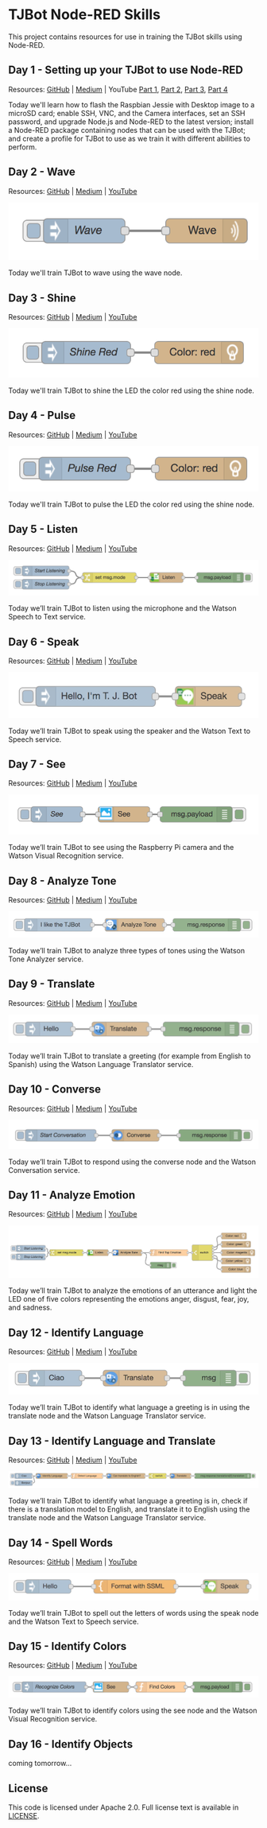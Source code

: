 # TJBot Node-RED Skills

This project contains resources for use in training the TJBot skills using Node-RED.

## Day 1 - Setting up your TJBot to use Node-RED

Resources: [GitHub](1-setup) | [Medium](https://medium.com/@jeancarlbisson/setting-up-your-tjbot-to-use-node-red-df94ff94a114) | YouTube [Part 1](https://www.youtube.com/watch?v=J23LdKeghBg&index=1&list=PLddOPkVMz1dtN3I_4JKava4GBLLXuUevV), [Part 2](https://www.youtube.com/watch?v=xLfpcJYa8eI&index=2&list=PLddOPkVMz1dtN3I_4JKava4GBLLXuUevV), [Part 3](https://www.youtube.com/watch?v=EKmSuDYbzhE&index=3&list=PLddOPkVMz1dtN3I_4JKava4GBLLXuUevV), [Part 4](https://www.youtube.com/watch?v=Je9VJv_sxt8&index=4&list=PLddOPkVMz1dtN3I_4JKava4GBLLXuUevV)

Today we'll learn how to flash the Raspbian Jessie with Desktop image to a microSD card; enable SSH, VNC, and the Camera interfaces, set an SSH password, and upgrade Node.js and Node-RED to the latest version; install a Node-RED package containing nodes that can be used with the TJBot; and create a profile for TJBot to use as we train it with different abilities to perform. 

## Day 2 - Wave

Resources: [GitHub](2-wave) | [Medium](https://medium.com/@jeancarlbisson/train-tjbot-to-wave-in-node-red-62826d269ba5) | [YouTube](https://www.youtube.com/watch?v=uE8pvLttipU&index=5&list=PLddOPkVMz1dtN3I_4JKava4GBLLXuUevV)

![Wave Flow](2-wave/assets/flow.png)

Today we'll train TJBot to wave using the wave node.

## Day 3 - Shine

Resources: [GitHub](3-shine) | [Medium](https://medium.com/@jeancarlbisson/train-tjbot-to-shine-led-in-node-red-918fcc6d844d) | [YouTube](https://www.youtube.com/watch?v=8htZriltJuc&index=6&list=PLddOPkVMz1dtN3I_4JKava4GBLLXuUevV)

![Shine Flow](3-shine/assets/flow.png)

Today we'll train TJBot to shine the LED the color red using the shine node.

## Day 4 - Pulse

Resources: [GitHub](4-pulse) | [Medium](https://medium.com/@jeancarlbisson/train-tjbot-to-pulse-the-led-in-node-red-ca044b2ef63) | [YouTube](https://www.youtube.com/watch?v=AkOWGQjlaXk&index=7&list=PLddOPkVMz1dtN3I_4JKava4GBLLXuUevV)

![Pulse Flow](4-pulse/assets/flow.png)

Today we'll train TJBot to pulse the LED the color red using the shine node.

## Day 5 - Listen

Resources: [GitHub](5-listen) | [Medium](https://medium.com/@jeancarlbisson/train-tjbot-to-listen-in-node-red-ab9500768c52) | [YouTube](https://www.youtube.com/watch?v=AFNUa7y5XeU&index=8&list=PLddOPkVMz1dtN3I_4JKava4GBLLXuUevV)

![Listen Flow](5-listen/assets/flow.png)

Today we’ll train TJBot to listen using the microphone and the Watson Speech to Text service.

## Day 6 - Speak

Resources: [GitHub](6-speak) | [Medium](https://medium.com/@jeancarlbisson/train-tjbot-to-speak-in-node-red-a424d801d5d3) | [YouTube](https://www.youtube.com/watch?v=cOd2FWa4eOw&index=9&list=PLddOPkVMz1dtN3I_4JKava4GBLLXuUevV)

![Speak Flow](6-speak/assets/flow.png)

Today we’ll train TJBot to speak using the speaker and the Watson Text to Speech service.

## Day 7 - See

Resources: [GitHub](7-see) | [Medium](https://medium.com/@jeancarlbisson/train-tjbot-to-see-in-node-red-1821dd0513f6) | [YouTube](https://www.youtube.com/watch?v=8XSo_CaY0rs&index=10&list=PLddOPkVMz1dtN3I_4JKava4GBLLXuUevV)

![See Flow](7-see/assets/flow.png)

Today we’ll train TJBot to see using the Raspberry Pi camera and the Watson Visual Recognition service.

## Day 8 - Analyze Tone

Resources: [GitHub](8-analyze-tone) | [Medium](https://medium.com/@jeancarlbisson/train-tjbot-to-analyze-the-tone-in-node-red-1bd21be75917) | [YouTube](https://www.youtube.com/watch?v=VuopoVT0uCo&index=11&list=PLddOPkVMz1dtN3I_4JKava4GBLLXuUevV)

![Analyze Tone Flow](8-analyze-tone/assets/flow.png)

Today we’ll train TJBot to analyze three types of tones using the Watson Tone Analyzer service.

## Day 9 - Translate

Resources: [GitHub](9-translate) | [Medium](https://medium.com/@jeancarlbisson/train-tjbot-to-translate-in-node-red-dabf272ad9eb) | [YouTube](https://www.youtube.com/watch?v=oIM4dp-mctE&index=12&list=PLddOPkVMz1dtN3I_4JKava4GBLLXuUevV)

![Translate Flow](9-translate/assets/flow.png)

Today we’ll train TJBot to translate a greeting (for example from English to Spanish) using the Watson Language Translator service.

## Day 10 - Converse

Resources: [GitHub](10-converse) | [Medium](https://medium.com/@jeancarlbisson/train-tjbot-to-converse-in-node-red-b46bf765fd4a) | [YouTube](https://www.youtube.com/watch?v=IxQN3CLVt88&index=13&list=PLddOPkVMz1dtN3I_4JKava4GBLLXuUevV)

![Converse Flow](10-converse/assets/flow.png)

Today we’ll train TJBot to respond using the converse node and the Watson Conversation service.

## Day 11 - Analyze Emotion

Resources: [GitHub](11-analyze-emotion) | [Medium](https://medium.com/@jeancarlbisson/train-tjbot-to-analyze-emotion-in-node-red-47a8e78b2cb2) | [YouTube](https://www.youtube.com/watch?v=ggED7bpr2dg&index=14&list=PLddOPkVMz1dtN3I_4JKava4GBLLXuUevV)

![Analyze Emotion](11-analyze-emotion/assets/flow.png)

Today we’ll train TJBot to analyze the emotions of an utterance and light the LED one of five colors representing the emotions anger, disgust, fear, joy, and sadness.

## Day 12 - Identify Language

Resources: [GitHub](12-identify-language) | [Medium](https://medium.com/@jeancarlbisson/train-tjbot-to-identify-language-in-node-red-34dee98da592) | [YouTube](https://www.youtube.com/watch?v=RNiLn9WV3a0&index=15&list=PLddOPkVMz1dtN3I_4JKava4GBLLXuUevV)

![Identify Language](12-identify-language/assets/flow.png)

Today we’ll train TJBot to identify what language a greeting is in using the translate node and the Watson Language Translator service.

## Day 13 - Identify Language and Translate

Resources: [GitHub](13-identify-language-and-translate) | [Medium](https://medium.com/@jeancarlbisson/train-tjbot-to-identify-and-translate-greetings-in-node-red-9395b5195fe5) | [YouTube](https://www.youtube.com/watch?v=LPpXVrFXbAY&list=PLddOPkVMz1dtN3I_4JKava4GBLLXuUevV&index=16)

![Identify Language and Translate](13-identify-language-and-translate/assets/flow.png)

Today we’ll train TJBot to identify what language a greeting is in, check if there is a translation model to English, and translate it to English using the translate node and the Watson Language Translator service.

## Day 14 - Spell Words

Resources: [GitHub](14-spell-words) | [Medium](https://medium.com/@jeancarlbisson/train-tjbot-to-spell-words-in-node-red-9f0a9cc11a90) | [YouTube](https://www.youtube.com/watch?v=lBi5O925PNs&list=PLddOPkVMz1dtN3I_4JKava4GBLLXuUevV&index=17)

![Spell Words](14-spell-words/assets/flow.png)

Today we’ll train TJBot to spell out the letters of words using the speak node and the Watson Text to Speech service.

## Day 15 - Identify Colors

Resources: [GitHub](15-identify-colors) | [Medium](https://medium.com/@jeancarlbisson/train-tjbot-to-identify-colors-in-node-red-f99d069e04cf) | [YouTube](https://www.youtube.com/watch?v=utIkn_Qkc_Y&list=PLddOPkVMz1dtN3I_4JKava4GBLLXuUevV&index=18)

![Identify Colors](15-identify-colors/assets/flow.png)

Today we’ll train TJBot to identify colors using the see node and the Watson Visual Recognition service.

## Day 16 - Identify Objects

coming tomorrow...

## License

This code is licensed under Apache 2.0. Full license text is available in [LICENSE](LICENSE).

